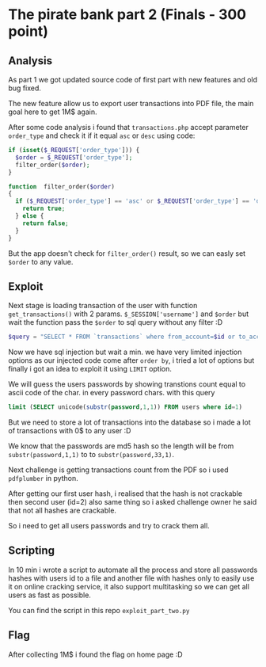 # The pirate bank part 2 (Finals - 300 point)

## Analysis
As part 1 we got updated source code of first part with new features and old bug fixed.

The new feature allow us to export user transactions into PDF file, the main goal here to get 1M$ again.

After some code analysis i found that `transactions.php` accept parameter `order_type` and check it if it equal `asc` or `desc` using code:

```php
if (isset($_REQUEST['order_type'])) {
  $order = $_REQUEST['order_type'];
  filter_order($order);
}

function  filter_order($order)
{
  if ($_REQUEST['order_type'] == 'asc' or $_REQUEST['order_type'] == 'desc') {
    return true;
  } else {
    return false;
  }
}
```
But the app doesn't check for `filter_order()` result, so we can easly set  `$order` to any value.

## Exploit
Next stage is loading transaction of the user with function `get_transactions()` with 2 params. `$_SESSION['username']` and `$order` but wait the function pass the `$order` to sql query without any filter :D

```php
$query = "SELECT * FROM `transactions` where from_account=$id or to_account=$id order by trn_date $order";
```
Now we have sql injection but wait a min. we have very limited injection options as our injected code come after `order by`, i tried a lot of options but finally i got an idea to exploit it using `LIMIT` option.

We will guess the users passwords by showing transtions count equal to ascii code of the char. in every password chars. with this query 

```sql
limit (SELECT unicode(substr(password,1,1)) FROM users where id=1)
```
But we need to store a lot of transactions into the database so i made a lot of transactions with 0$ to any user :D

We know that the passwords are md5 hash so the length will be from `substr(password,1,1)` to to `substr(password,33,1)`.

Next challenge is getting transactions count from the PDF so i used `pdfplumber` in python.

After getting our first user hash, i realised that the hash is not crackable then second user (id=2) also same thing so i asked challenge owner he said that not all hashes are crackable.

So i need to get all users passwords and try to crack them all.

## Scripting
In 10 min i wrote a script to automate all the process and store all passwords hashes with users id to a file and another file with hashes only to easily use it on online cracking service, it also support multitasking so we can get all users as fast as possible.

You can find the script in this repo `exploit_part_two.py`

## Flag
After collecting 1M$ i found the flag on home page :D
